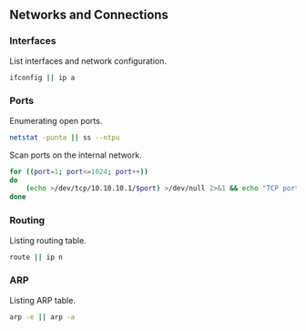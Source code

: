 ## Networks and Connections

### Interfaces

List interfaces and network configuration.

```bash
ifconfig || ip a
```

### Ports

Enumerating open ports.

```bash
netstat -punta || ss --ntpu
```

Scan ports on the internal network.

```bash
for ((port=1; port<=1024; port++))
do
	(echo >/dev/tcp/10.10.10.1/$port) >/dev/null 2>&1 && echo "TCP port $port is open"
done
```

### Routing

Listing routing table.

```bash
route || ip n
```

### ARP

Listing ARP table.

```bash
arp -e || arp -a
```
